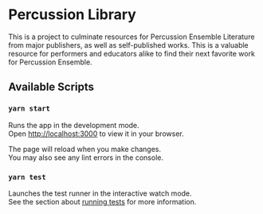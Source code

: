 # Percussion Library

This is a project to culminate resources for Percussion Ensemble Literature from major publishers, as well as self-published works. This is a valuable resource for performers and educators alike to find their next favorite work for Percussion Ensemble.

## Available Scripts

### `yarn start`

Runs the app in the development mode.\
Open [http://localhost:3000](http://localhost:3000) to view it in your browser.

The page will reload when you make changes.\
You may also see any lint errors in the console.

### `yarn test`

Launches the test runner in the interactive watch mode.\
See the section about [running tests](https://facebook.github.io/create-react-app/docs/running-tests) for more information.
